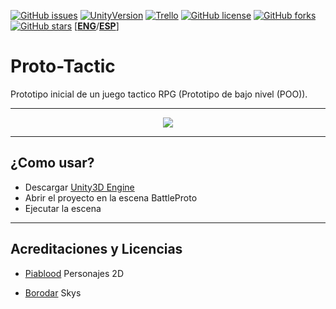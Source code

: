 [![GitHub issues](https://img.shields.io/github/issues/MoonAntonio/Proto-Tactic.svg)](https://github.com/MoonAntonio/Proto-Tactic/issues)
[![UnityVersion](https://img.shields.io/badge/Unity-2017.3.1f1-blue.svg)](https://unity3d.com/es)
[![Trello](https://img.shields.io/badge/Trello-OFF-red.svg)](https://github.com/MoonAntonio/Proto-Tactic)
[![GitHub license](https://img.shields.io/badge/license-AGPL-blue.svg)](https://raw.githubusercontent.com/MoonAntonio/Proto-Tactic/master/LICENSE)
[![GitHub forks](https://img.shields.io/github/forks/MoonAntonio/Proto-Tactic.svg)](https://github.com/MoonAntonio/Proto-Tactic/network)
[![GitHub stars](https://img.shields.io/github/stars/MoonAntonio/Proto-Tactic.svg)](https://github.com/MoonAntonio/Proto-Tactic/stargazers)
[[**ENG**][3]/[**ESP**][4]]

# Proto-Tactic
Prototipo inicial de un juego tactico RPG (Prototipo de bajo nivel (POO)).

---

<p align="center"><img src="https://github.com/MoonAntonio/Proto-Tactic/blob/master/res/prev.gif?raw=true"></p>

---
## ¿Como usar?

* Descargar [Unity3D Engine][99]
* Abrir el proyecto en la escena BattleProto
* Ejecutar la escena

---

## Acreditaciones y Licencias

- [Piablood][1] Personajes 2D

- [Borodar][2] Skys

[1]: http://blog.livedoor.jp/piablood/
[2]: http://www.borodar.com/
[3]: https://github.com/MoonAntonio/Proto-Tactic/blob/master/README.md
[4]: https://github.com/MoonAntonio/Proto-Tactic/blob/master/README-ESP.md
[99]: https://unity3d.com